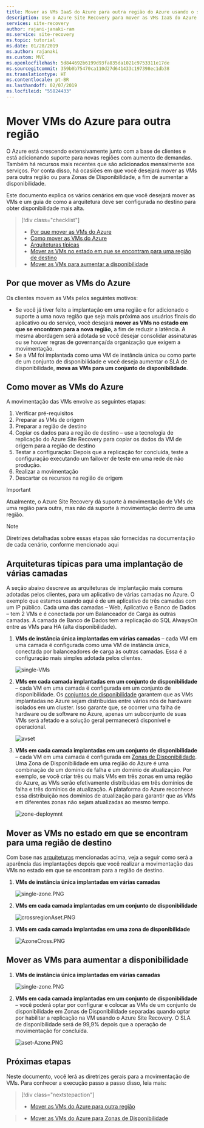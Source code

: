 ```yaml
---
title: Mover as VMs IaaS do Azure para outra região do Azure usando o serviço Azure Site Recovery | Microsoft Docs
description: Use o Azure Site Recovery para mover as VMs IaaS do Azure de uma região do Azure para outra.
services: site-recovery
author: rajani-janaki-ram
ms.service: site-recovery
ms.topic: tutorial
ms.date: 01/28/2019
ms.author: rajanaki
ms.custom: MVC
ms.openlocfilehash: 5d844692b6199d93fa835da1021c9753311e17de
ms.sourcegitcommit: 359b0b75470ca110d27d641433c197398ec1db38
ms.translationtype: HT
ms.contentlocale: pt-BR
ms.lasthandoff: 02/07/2019
ms.locfileid: "55824433"
---
```

# <a name="move-azure-vms-to-another-region"></a>Mover VMs do Azure para outra região

O Azure está crescendo extensivamente junto com a base de clientes e está adicionando suporte para novas regiões com aumento de demandas. Também há recursos mais recentes que são adicionados mensalmente aos serviços. Por conta disso, há ocasiões em que você desejará mover as VMs para outra região ou para Zonas de Disponibilidade, a fim de aumentar a disponibilidade.

Este documento explica os vários cenários em que você desejará mover as VMs e um guia de como a arquitetura deve ser configurada no destino para obter disponibilidade mais alta. 
> [!div class="checklist"]
> * [Por que mover as VMs do Azure](#why-would-you-move-azure-vms)
> * [Como mover as VMs do Azure](#how-to-move-azure-vms)
> * [Arquiteturas típicas](#typical-architectures-for-a-multi-tier-deployment)
> * [Mover as VMs no estado em que se encontram para uma região de destino](#move-azure-vms-to-another-region)
> * [Mover as VMs para aumentar a disponibilidade](#move-vms-to-increase-availability)


## <a name="why-would-you-move-azure-vms"></a>Por que mover as VMs do Azure

Os clientes movem as VMs pelos seguintes motivos:

- Se você já tiver feito a implantação em uma região e for adicionado o suporte a uma nova região que seja mais próxima aos usuários finais do aplicativo ou do serviço, você desejará **mover as VMs no estado em que se encontram para a nova região**, a fim de reduzir a latência. A mesma abordagem será adotada se você desejar consolidar assinaturas ou se houver regras de governança/da organização que exigem a movimentação. 
- Se a VM foi implantada como uma VM de instância única ou como parte de um conjunto de disponibilidade e você deseja aumentar o SLA de disponibilidade, **mova as VMs para um conjunto de disponibilidade**. 

## <a name="how-to-move-azure-vms"></a>Como mover as VMs do Azure
A movimentação das VMs envolve as seguintes etapas:

1. Verificar pré-requisitos 
2. Preparar as VMs de origem 
3. Preparar a região de destino 
4. Copiar os dados para a região de destino – use a tecnologia de replicação do Azure Site Recovery para copiar os dados da VM de origem para a região de destino
5. Testar a configuração: Depois que a replicação for concluída, teste a configuração executando um failover de teste em uma rede de não produção.
6. Realizar a movimentação 
7. Descartar os recursos na região de origem 


> [!IMPORTANT]
> Atualmente, o Azure Site Recovery dá suporte à movimentação de VMs de uma região para outra, mas não dá suporte à movimentação dentro de uma região. 

> [!NOTE]
> Diretrizes detalhadas sobre essas etapas são fornecidas na documentação de cada cenário, conforme mencionado aqui

## <a name="typical-architectures-for-a-multi-tier-deployment"></a>Arquiteturas típicas para uma implantação de várias camadas
A seção abaixo descreve as arquiteturas de implantação mais comuns adotadas pelos clientes, para um aplicativo de várias camadas no Azure. O exemplo que estamos usando aqui é de um aplicativo de três camadas com um IP público. Cada uma das camadas – Web, Aplicativo e Banco de Dados – tem 2 VMs e é conectada por um Balanceador de Carga às outras camadas. A camada de Banco de Dados tem a replicação do SQL AlwaysOn entre as VMs para HA (alta disponibilidade).

1.  **VMs de instância única implantadas em várias camadas** – cada VM em uma camada é configurada como uma VM de instância única, conectada por balanceadores de carga às outras camadas. Essa é a configuração mais simples adotada pelos clientes.

       ![single-VMs](media/move-vm-overview/regular-deployment.PNG)

2. **VMs em cada camada implantadas em um conjunto de disponibilidade** – cada VM em uma camada é configurada em um conjunto de disponibilidade. Os [conjuntos de disponibilidade](https://docs.microsoft.com/azure/virtual-machines/windows/tutorial-availability-sets) garantem que as VMs implantadas no Azure sejam distribuídas entre vários nós de hardware isolados em um cluster. Isso garante que, se ocorrer uma falha de hardware ou de software no Azure, apenas um subconjunto de suas VMs será afetado e a solução geral permanecerá disponível e operacional. 
   
      ![avset](media/move-vm-overview/AVset.PNG)

3. **VMs em cada camada implantadas em um conjunto de disponibilidade** – cada VM em uma camada é configurada em [Zonas de Disponibilidade](https://docs.microsoft.com/azure/availability-zones/az-overview). Uma Zona de Disponibilidade em uma região do Azure é uma combinação de um domínio de falha e um domínio de atualização. Por exemplo, se você criar três ou mais VMs em três zonas em uma região do Azure, as VMs serão efetivamente distribuídas em três domínios de falha e três domínios de atualização. A plataforma do Azure reconhece essa distribuição nos domínios de atualização para garantir que as VMs em diferentes zonas não sejam atualizadas ao mesmo tempo.

      ![zone-deploymnt](media/move-vm-overview/zone.PNG)



 ## <a name="move-vms-as-is-to-a-target-region"></a>Mover as VMs no estado em que se encontram para uma região de destino

Com base nas [arquiteturas](#typical-architectures-for-a-multi-tier-deployment) mencionadas acima, veja a seguir como será a aparência das implantações depois que você realizar a movimentação das VMs no estado em que se encontram para a região de destino.


1. **VMs de instância única implantadas em várias camadas** 

     ![single-zone.PNG](media/move-vm-overview/single-zone.PNG)

2. **VMs em cada camada implantadas em um conjunto de disponibilidade**

     ![crossregionAset.PNG](media/move-vm-overview/crossregionAset.PNG)


3. **VMs em cada camada implantadas em uma zona de disponibilidade**
      

     ![AzoneCross.PNG](media/move-vm-overview/AzoneCross.PNG)

## <a name="move-vms-to-increase-availability"></a>Mover as VMs para aumentar a disponibilidade

1. **VMs de instância única implantadas em várias camadas** 

     ![single-zone.PNG](media/move-vm-overview/single-zone.PNG)

2. **VMs em cada camada implantadas em um conjunto de disponibilidade** – você poderá optar por configurar e colocar as VMs de um conjunto de disponibilidade em Zonas de Disponibilidade separadas quando optar por habilitar a replicação na VM usando o Azure Site Recovery. O SLA de disponibilidade será de 99,9% depois que a operação de movimentação for concluída.

      ![aset-Azone.PNG](media/move-vm-overview/aset-Azone.PNG)


## <a name="next-steps"></a>Próximas etapas

Neste documento, você lerá as diretrizes gerais para a movimentação de VMs. Para conhecer a execução passo a passo disso, leia mais:


> [!div class="nextstepaction"]
> * [Mover as VMs do Azure para outra região](azure-to-azure-tutorial-migrate.md)

> * [Mover as VMs do Azure para Zonas de Disponibilidade](move-azure-VMs-AVset-Azone.md)

